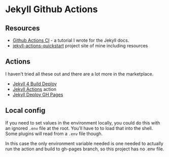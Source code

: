 # Jekyll Github Actions


## Resources

- [Github Actions CI](https://jekyllrb.com/docs/continuous-integration/github-actions/) - a tutorial I wrote for the Jekyll docs.
- [jekyll-actions-quickstart](https://michaelcurrin.github.io/jekyll-actions-quickstart/) project site of mine including resources


## Actions

I haven't tried all these out and there are a lot more in the marketplace.


- [Jekyll 4 Build Deploy](https://github.com/marketplace/actions/jekyll-4-build-deploy)
- [Jekyll Actions](https://github.com/marketplace/actions/jekyll-actions) action
- [Jekyll Deploy GH Pages](https://github.com/marketplace/actions/jekyll-deploy-gh-pages)

## Local config

If you need to set values in the environment locally, you could do this with an ignored `.env` file at the root. You’ll have to to load that into the shell. Some plugins will read from a `.env` file though. 

In this case the only environment variable needed is one needed to actually run the action and build to gh-pages branch, so this project has no .env file.
